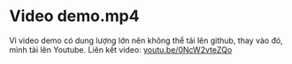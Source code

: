 # Video demo.mp4
Vì video demo có dung lượng lớn nên không thể tải lên github, thay vào đó, mình tải lên Youtube. Liên kết video: [youtu.be/0NcW2vteZQo](https://youtu.be/0NcW2vteZQo)
